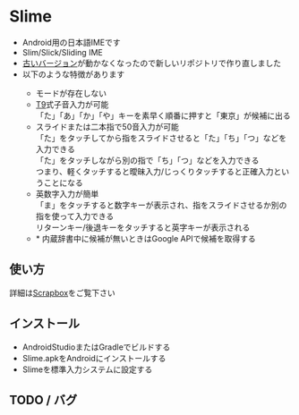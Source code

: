 <h1>Slime</h1>

<ul>
  <li>Android用の日本語IMEです</li>
  <li>Slim/Slick/Sliding IME</li>
  <li><a href="https://github.com/masui/SlimeOld">古いバージョン</a>が動かなくなったので新しいリポジトリで作り直しました</li>
  <li>以下のような特徴があります</li>
    <ul>
      <li>モードが存在しない</li>
      <li><a href="https://ja.wikipedia.org/wiki/T9">T9</a>式子音入力が可能</li>
      「た」「あ」「か」「や」キーを素早く順番に押すと「東京」が候補に出る
      <li>スライドまたは二本指で50音入力が可能</li>
      「た」をタッチしてから指をスライドさせると「た」「ち」「つ」などを入力できる<br>
      「た」をタッチしながら別の指で「ち」「つ」などを入力できる<br>
      つまり、軽くタッチすると曖昧入力/じっくりタッチすると正確入力ということになる
      <li>英数字入力が簡単</li>
      「ま」をタッチすると数字キーが表示され、指をスライドさせるか別の指を使って入力できる<br>
      リターンキー/後退キーをタッチすると英字キーが表示される
      <li>* 内蔵辞書中に候補が無いときはGoogle APIで候補を取得する</li>
    </ul>
</ul>

<h2>使い方</h2>

詳細は<a href="https://Scrapbox.io/masui-Slime">Scrapbox</a>をご覧下さい

<h2>インストール</h2>

<ul>
  <li>AndroidStudioまたはGradleでビルドする</li>
  <li>Slime.apkをAndroidにインストールする</li>
  <li>Slimeを標準入力システムに設定する</li>
</ul>

<h2>TODO / バグ</h2>
